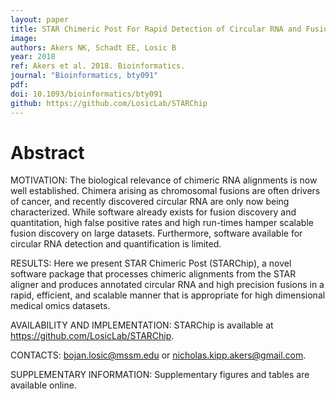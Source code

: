 ```yaml
---
layout: paper
title: STAR Chimeric Post For Rapid Detection of Circular RNA and Fusion Transcripts.
image: 
authors: Akers NK, Schadt EE, Losic B
year: 2018
ref: Akers et al. 2018. Bioinformatics.
journal: "Bioinformatics, bty091"
pdf: 
doi: 10.1093/bioinformatics/bty091
github: https://github.com/LosicLab/STARChip
---
```


# Abstract

MOTIVATION:
The biological relevance of chimeric RNA alignments is now well established. Chimera arising as chromosomal fusions are often drivers of cancer, and recently discovered circular RNA are only now being characterized. While software already exists for fusion discovery and quantitation, high false positive rates and high run-times hamper scalable fusion discovery on large datasets. Furthermore, software available for circular RNA detection and quantification is limited.

RESULTS:
Here we present STAR Chimeric Post (STARChip), a novel software package that processes chimeric alignments from the STAR aligner and produces annotated circular RNA and high precision fusions in a rapid, efficient, and scalable manner that is appropriate for high dimensional medical omics datasets.

AVAILABILITY AND IMPLEMENTATION:
STARChip is available at https://github.com/LosicLab/STARChip.

CONTACTS:
bojan.losic@mssm.edu or nicholas.kipp.akers@gmail.com.

SUPPLEMENTARY INFORMATION:
Supplementary figures and tables are available online.